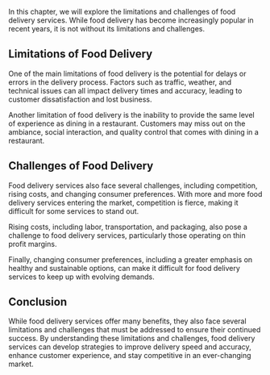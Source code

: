 

In this chapter, we will explore the limitations and challenges of food delivery services. While food delivery has become increasingly popular in recent years, it is not without its limitations and challenges.

Limitations of Food Delivery
----------------------------

One of the main limitations of food delivery is the potential for delays or errors in the delivery process. Factors such as traffic, weather, and technical issues can all impact delivery times and accuracy, leading to customer dissatisfaction and lost business.

Another limitation of food delivery is the inability to provide the same level of experience as dining in a restaurant. Customers may miss out on the ambiance, social interaction, and quality control that comes with dining in a restaurant.

Challenges of Food Delivery
---------------------------

Food delivery services also face several challenges, including competition, rising costs, and changing consumer preferences. With more and more food delivery services entering the market, competition is fierce, making it difficult for some services to stand out.

Rising costs, including labor, transportation, and packaging, also pose a challenge to food delivery services, particularly those operating on thin profit margins.

Finally, changing consumer preferences, including a greater emphasis on healthy and sustainable options, can make it difficult for food delivery services to keep up with evolving demands.

Conclusion
----------

While food delivery services offer many benefits, they also face several limitations and challenges that must be addressed to ensure their continued success. By understanding these limitations and challenges, food delivery services can develop strategies to improve delivery speed and accuracy, enhance customer experience, and stay competitive in an ever-changing market.
